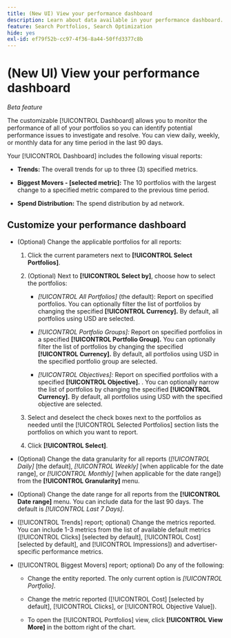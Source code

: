 ```yaml
---
title: (New UI) View your performance dashboard
description: Learn about data available in your performance dashboard.
feature: Search Portfolios, Search Optimization
hide: yes
exl-id: ef79f52b-cc97-4f36-8a44-50ffd3377c8b
---
```

# (New UI) View your performance dashboard

*Beta feature*

<!-- See wiki pageId=3404513731 for more things that may be added -->

The customizable [!UICONTROL Dashboard] allows you to monitor the performance of all of your portfolios <!-- May later include other entity-level data --> so you can identify potential performance issues to investigate and resolve. You can view daily, weekly, or monthly data for any time period in the last 90 days.

Your [!UICONTROL Dashboard] includes the following visual reports:

* **Trends:** The overall trends for up to three (3) specified metrics.

* **Biggest Movers - \[selected metric\]:** The 10 portfolios with the largest change to a specified metric compared to the previous time period.

* **Spend Distribution:** The spend distribution by ad network.

## Customize your performance dashboard

* (Optional) Change the applicable portfolios for all reports:

  1. Click the current parameters next to **[!UICONTROL Select Portfolios]**.

  1. (Optional) Next to **[!UICONTROL Select by]**, choose how to select the portfolios: 
  
     * *[!UICONTROL All Portfolios]* (the default): Report on specified portfolios. You can optionally filter the list of portfolios by changing the specified **[!UICONTROL Currency].** By default, all portfolios using USD are selected.
     
     * *[!UICONTROL Portfolio Groups]:* Report on specified portfolios in a specified **[!UICONTROL Portfolio Group].** You can optionally filter the list of portfolios by changing the specified **[!UICONTROL Currency].** By default, all portfolios using USD in the specified portfolio group are selected.
     
     * *[!UICONTROL Objectives]:* Report on specified portfolios with a specified **[!UICONTROL Objective].** . You can optionally narrow the list of portfolios by changing the specified **[!UICONTROL Currency].** By default, all portfolios using USD with the specified objective are selected.

  1. Select and deselect the check boxes next to the portfolios as needed until the [!UICONTROL Selected Portfolios] section lists the portfolios on which you want to report.

  1. Click **[!UICONTROL Select]**.

* (Optional) Change the data granularity for all reports (*[!UICONTROL Daily]* \[the default\], *[!UICONTROL Weekly]* \[when applicable for the date range\], or *[!UICONTROL Monthly]* \[when applicable for the date range\]) from the **[!UICONTROL Granularity]** menu.

* (Optional) Change the date range for all reports from the **[!UICONTROL Date range]** menu. You can include data for the last 90 days. The default is *[!UICONTROL Last 7 Days]*.

* ([!UICONTROL Trends] report; optional) Change the metrics reported. You can include 1-3 metrics from the list of available default metrics ([!UICONTROL Clicks] \[selected by default\], [!UICONTROL Cost] \[selected by default\], and [!UICONTROL Impressions]) and advertiser-specific performance metrics.

* ([!UICONTROL Biggest Movers] report; optional) Do any of the following:

  * Change the entity reported. The only current option is *[!UICONTROL Portfolio]*.

  * Change the metric reported ([!UICONTROL Cost] \[selected by default\], [!UICONTROL Clicks], or [!UICONTROL Objective Value]).
  
  * To open the [!UICONTROL Portfolios] view, click **[!UICONTROL View More]** in the bottom right of the chart. <!-- This currently lists all portfolios, not a filtered view of the portfolios in the report -->
